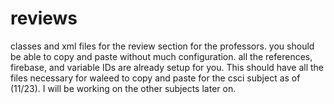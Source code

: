 # reviews
classes and xml files for the review section for the professors. you should be able to copy and paste without much configuration. all the references, firebase, and variable IDs are already setup for you.
This should have all the files necessary for waleed to copy and paste for the csci subject as of (11/23).
I will be working on the other subjects later on.
